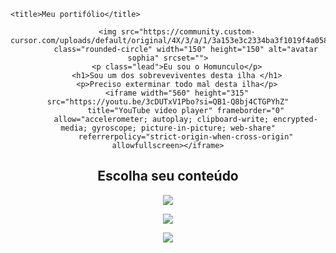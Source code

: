 
<html lang="pt-br">

<head>
    <meta charset="UTF-8">
    <meta http-equiv="X-UA-Compatible" content="IE=edge">
    <meta name="viewport" content="width=device-width, initial-scale=1.0">
    <link rel="preconnect" href="https://fonts.googleapis.com">
    <link rel="preconnect" href="https://fonts.gstatic.com/" crossorigin>
    <link href="https://fonts.googleapis.com/css2?family=Libertinus+Mono&display=swap" rel="stylesheet">
    <link rel="stylesheet" href="style.css" />

    <title>Meu portifólio</title>
</head>

<body>
    <header class="containertextomeio">

        <img src="https://community.custom-cursor.com/uploads/default/original/4X/3/a/1/3a153e3c2334ba3f1019f4a0587356d438b57777.jpeg"
            class="rounded-circle" width="150" height="150" alt="avatar sophia" srcset="">
        <p class="lead">Eu sou o Homunculo</p>
        <h1>Sou um dos sobreveviventes desta ilha </h1>
        <p>Preciso exterminar todo mal desta ilha</p>
        <iframe width="560" height="315" src="https://youtu.be/3cDUTxV1Pbo?si=QB1-Q8bj4CTGPYhZ"
            title="YouTube video player" frameborder="0"
            allow="accelerometer; autoplay; clipboard-write; encrypted-media; gyroscope; picture-in-picture; web-share"
            referrerpolicy="strict-origin-when-cross-origin" allowfullscreen></iframe>
   
<section class="categoria">
<h2>Escolha seu conteúdo</h2>
<div class="categoria-videos">
<a href="https://www.youtube.com/watch?v=Eu3zfCDbRoU"></a>
<img src="https://img.youtube.com/vi/Eu3zfCDbRoU/maxresdefault.jp">

<a href="https://www.youtube.com/watch?v=oTfkqJrzU6s"></a>
<img src="https://img.youtube.com/vi/3cDUTxV1Pbo/maxresdefault.jpg">

<a href="https://www.youtube.com/watch?v=QMqEkDiGL3U"></a>
<img src="https://img.youtube.com/vi/QMqEkDiGL3U/maxresdefault.jpg">

</div>
</section>

</body>

</html>


